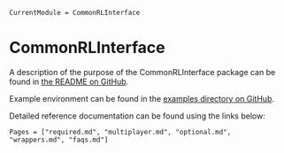 ```@meta
CurrentModule = CommonRLInterface
```

# CommonRLInterface

A description of the purpose of the CommonRLInterface package can be found in [the README on GitHub](https://github.com/JuliaReinforcementLearning/CommonRLInterface.jl).

Example environment can be found in the [examples directory on GitHub](https://github.com/JuliaReinforcementLearning/CommonRLInterface.jl/tree/master/examples).

Detailed reference documentation can be found using the links below:

```@contents
Pages = ["required.md", "multiplayer.md", "optional.md", "wrappers.md", "faqs.md"]
```
